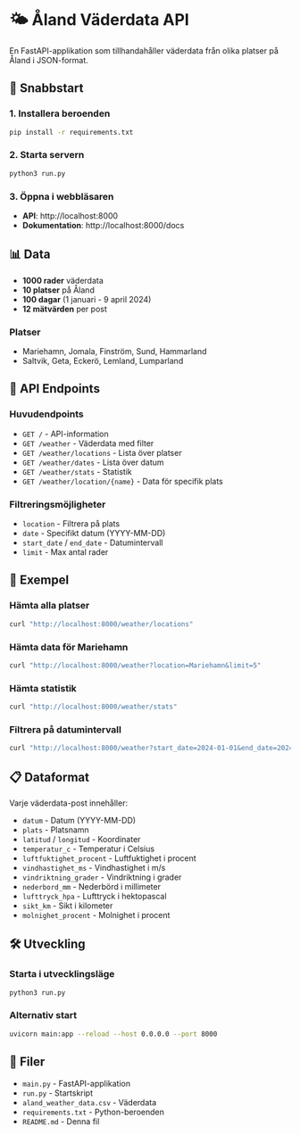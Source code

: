 # 🌤️ Åland Väderdata API

En FastAPI-applikation som tillhandahåller väderdata från olika platser på Åland i JSON-format.

## 🚀 Snabbstart

### 1. Installera beroenden
```bash
pip install -r requirements.txt
```

### 2. Starta servern
```bash
python3 run.py
```

### 3. Öppna i webbläsaren
- **API**: http://localhost:8000
- **Dokumentation**: http://localhost:8000/docs

## 📊 Data

- **1000 rader** väderdata
- **10 platser** på Åland
- **100 dagar** (1 januari - 9 april 2024)
- **12 mätvärden** per post

### Platser
- Mariehamn, Jomala, Finström, Sund, Hammarland
- Saltvik, Geta, Eckerö, Lemland, Lumparland

## 🔗 API Endpoints

### Huvudendpoints
- `GET /` - API-information
- `GET /weather` - Väderdata med filter
- `GET /weather/locations` - Lista över platser
- `GET /weather/dates` - Lista över datum
- `GET /weather/stats` - Statistik
- `GET /weather/location/{name}` - Data för specifik plats

### Filtreringsmöjligheter
- `location` - Filtrera på plats
- `date` - Specifikt datum (YYYY-MM-DD)
- `start_date` / `end_date` - Datumintervall
- `limit` - Max antal rader

## 📝 Exempel

### Hämta alla platser
```bash
curl "http://localhost:8000/weather/locations"
```

### Hämta data för Mariehamn
```bash
curl "http://localhost:8000/weather?location=Mariehamn&limit=5"
```

### Hämta statistik
```bash
curl "http://localhost:8000/weather/stats"
```

### Filtrera på datumintervall
```bash
curl "http://localhost:8000/weather?start_date=2024-01-01&end_date=2024-01-07"
```

## 📋 Dataformat

Varje väderdata-post innehåller:
- `datum` - Datum (YYYY-MM-DD)
- `plats` - Platsnamn
- `latitud` / `longitud` - Koordinater
- `temperatur_c` - Temperatur i Celsius
- `luftfuktighet_procent` - Luftfuktighet i procent
- `vindhastighet_ms` - Vindhastighet i m/s
- `vindriktning_grader` - Vindriktning i grader
- `nederbord_mm` - Nederbörd i millimeter
- `lufttryck_hpa` - Lufttryck i hektopascal
- `sikt_km` - Sikt i kilometer
- `molnighet_procent` - Molnighet i procent

## 🛠️ Utveckling

### Starta i utvecklingsläge
```bash
python3 run.py
```

### Alternativ start
```bash
uvicorn main:app --reload --host 0.0.0.0 --port 8000
```

## 📁 Filer

- `main.py` - FastAPI-applikation
- `run.py` - Startskript
- `aland_weather_data.csv` - Väderdata
- `requirements.txt` - Python-beroenden
- `README.md` - Denna fil

